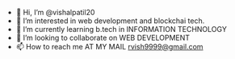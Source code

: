 - 👋 Hi, I’m @vishalpatil20
- 👀 I’m interested in web development and blockchai tech.
- 🌱 I’m currently learning b.tech in INFORMATION TECHNOLOGY
- 💞️ I’m looking to collaborate on WEB DEVELOPMENT
- 📫 How to reach me AT MY MAIL rvish9999@gmail.com

<!---
vishalpatil20/vishalpatil20 is a ✨ special ✨ repository because its `README.md` (this file) appears on your GitHub profile.
You can click the Preview link to take a look at your changes.
--->
